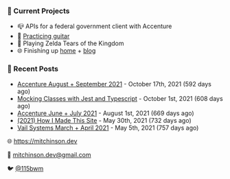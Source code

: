 ### 📌 Current Projects
- 📪 APIs for a federal government client with Accenture
- 🎸 [Practicing guitar](https://soundcloud.com/115bwm/ambulance-holden-tape)
- 👾 Playing Zelda Tears of the Kingdom
- 🌐 Finishing up [home](http://home.mitchinson.dev) + [blog](http://blog.mitchinson.dev)

### 📝 Recent Posts

- [Accenture August + September 2021](https://blog.mitchinson.dev/pillar/aug-sep-21) - October 17th, 2021 (592 days ago)
- [Mocking Classes with Jest and Typescript](https://blog.mitchinson.dev/jest-typescript-mocks) - October 1st, 2021 (608 days ago)
- [Accenture June + July 2021](https://blog.mitchinson.dev/pillar/june-july-21) - August 1st, 2021 (669 days ago)
- [(2021) How I Made This Site](https://blog.mitchinson.dev/About-This-Site) - May 30th, 2021 (732 days ago)
- [Vail Systems March + April 2021](https://blog.mitchinson.dev/vail-march-april-2021) - May 5th, 2021 (757 days ago)

🌐 https://mitchinson.dev

💌 mitchinson.dev@gmail.com

🐦 [@115bwm](https://twitter.com/115bwm)